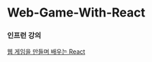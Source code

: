 # Web-Game-With-React
### 인프런 강의
[웹 게임을 만들며 배우는 React](https://www.inflearn.com/course/web-game-react/dashboard)
